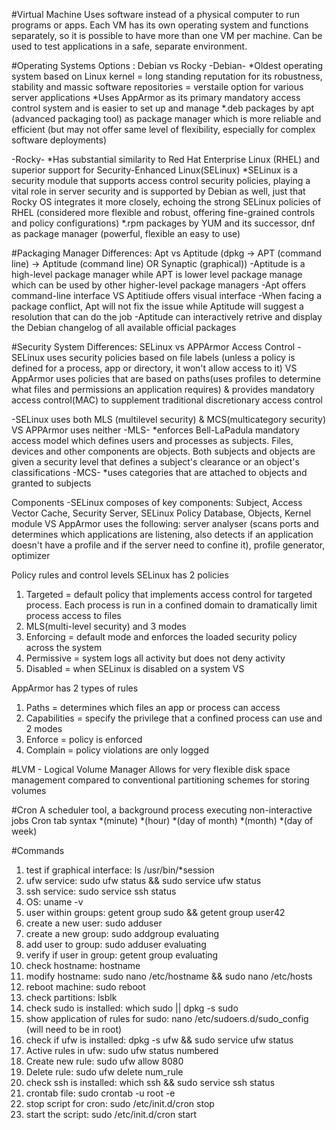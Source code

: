 #Virtual Machine
Uses software instead of a physical computer to run programs or apps. Each VM has its own operating system and functions separately, so it is possible to have more than one VM per machine. Can be used to test applications in a safe, separate environment.

#Operating Systems
Options : Debian vs Rocky
-Debian-
*Oldest operating system based on Linux kernel = long standing reputation for its robustness, stability and massic software repositories = verstaile option for various server applications
*Uses AppArmor as its primary mandatory access control system and is easier to set up and manage
*.deb packages by apt (advanced packaging tool) as package manager which is more reliable and efficient (but may not offer same level of flexibility, especially for complex software deployments)

-Rocky-
*Has substantial similarity to Red Hat Enterprise Linux (RHEL) and superior support for Security-Enhanced Linux(SELinux)
*SELinux is a security module that supports access control security policies, playing a vital role in server security and is supported by Debian as well, just that Rocky OS integrates it more closely, echoing the strong SELinux policies of RHEL (considered more flexible and robust, offering fine-grained controls and policy configurations)
*.rpm packages by YUM and its successor, dnf as package manager (powerful, flexible an easy to use)

#Packaging Manager
Differences: Apt vs Aptitude (dpkg -> APT (command line) -> Aptitude (command line) OR Synaptic (graphical))
-Aptitude is a high-level package manager while APT is lower level package manage which can be used by other higher-level package managers 
-Apt offers command-line interface VS Aptitiude offers visual interface
-When facing a package conflict, Apt will not fix the issue while Aptitude will suggest a resolution that can do the job
-Aptitude can interactively retrive and display the Debian changelog of all available official packages

#Security System
Differences: SELinux vs APPArmor
Access Control
-SELinux uses security policies based on file labels (unless a policy is defined for a process, app or directory, it won't allow access to it) VS 
AppArmor uses policies that are based on paths(uses profiles to determine what files and permissions an application requires) & provides mandatory access control(MAC) to supplement traditional discretionary access control

-SELinux uses both MLS (multilevel security) & MCS(multicategory security) VS 
APPArmor uses neither
-MLS-
*enforces Bell-LaPadula mandatory access model which defines users and processes as subjects. Files, devices and other components are objects. Both subjects and objects are given a security level that defines a subject's clearance or an object's classifications
-MCS-
*uses categories that are attached to objects and granted to subjects

Components
-SELinux composes of key components: Subject, Access Vector Cache, Security Server, SELinux Policy Database, Objects, Kernel module VS 
AppArmor uses the following: server analyser (scans ports and determines which applications are listening, also detects if an application doesn't have a profile and if the server need to confine it), profile generator, optimizer

Policy rules and control levels
SELinux has 2 policies
1. Targeted = default policy that implements access control for targeted process. Each process is run in a confined domain to dramatically limit process access to files
2. MLS(multi-level security)
and 3 modes
1. Enforcing = default mode and enforces the loaded security policy across the system
2. Permissive = system logs all activity but does not deny activity
3. Disabled = when SELinux is disabled on a system VS

AppArmor has 2 types of rules
1. Paths = determines which files an app or process can access
2. Capabilities = specify the privilege that a confined process can use
and 2 modes
1. Enforce = policy is enforced
2. Complain = policy violations are only logged

#LVM - Logical Volume Manager 
Allows for very flexible disk space management compared to conventional partitioning schemes for storing volumes

#Cron 
A scheduler tool, a background process executing non-interactive jobs
Cron tab syntax *(minute) *(hour) *(day of month) *(month) *(day of week)

#Commands
1. test if graphical interface: ls /usr/bin/*session
2. ufw service: sudo ufw status && sudo service ufw status
3. ssh service: sudo service ssh status
4. OS: uname -v
5. user within groups: getent group sudo && getent group user42
6. create a new user: sudo adduser <user>
7. create a new group: sudo addgroup evaluating
8. add user to group: sudo adduser <user> evaluating
9. verify if user in group: getent group evaluating
10. check hostname: hostname
11. modify hostname: sudo nano /etc/hostname && sudo nano /etc/hosts
12. reboot machine: sudo reboot
13. check partitions: lsblk
14. check sudo is installed: which sudo || dpkg -s sudo
15. show application of rules for sudo: nano /etc/sudoers.d/sudo_config (will need to be in root)
16. check if ufw is installed: dpkg -s ufw && sudo service ufw status
17. Active rules in ufw: sudo ufw status numbered
18. Create new rule: sudo ufw allow 8080
19. Delete rule: sudo ufw delete num_rule
20. check ssh is installed: which ssh && sudo service ssh status
21. crontab file: sudo crontab -u root -e
22. stop script for cron: sudo /etc/init.d/cron stop
23. start the script: sudo /etc/init.d/cron start